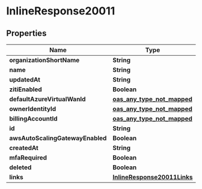 

# InlineResponse20011

## Properties

Name | Type | Description | Notes
------------ | ------------- | ------------- | -------------
**organizationShortName** | **String** |  | 
**name** | **String** |  | 
**updatedAt** | **String** |  | 
**zitiEnabled** | **Boolean** |  | 
**defaultAzureVirtualWanId** | [**oas_any_type_not_mapped**](.md) |  | 
**ownerIdentityId** | [**oas_any_type_not_mapped**](.md) |  | 
**billingAccountId** | [**oas_any_type_not_mapped**](.md) |  | 
**id** | **String** |  | 
**awsAutoScalingGatewayEnabled** | **Boolean** |  | 
**createdAt** | **String** |  | 
**mfaRequired** | **Boolean** |  | 
**deleted** | **Boolean** |  | 
**links** | [**InlineResponse20011Links**](InlineResponse20011Links.md) |  | 



